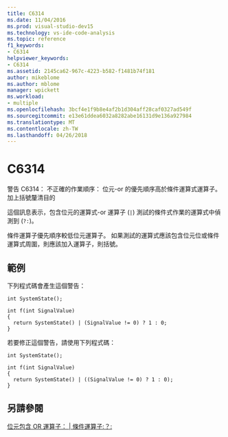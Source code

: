 ```yaml
---
title: C6314
ms.date: 11/04/2016
ms.prod: visual-studio-dev15
ms.technology: vs-ide-code-analysis
ms.topic: reference
f1_keywords:
- C6314
helpviewer_keywords:
- C6314
ms.assetid: 2145ca62-967c-4223-b582-f1481b74f181
author: mikeblome
ms.author: mblome
manager: wpickett
ms.workload:
- multiple
ms.openlocfilehash: 3bcf4e1f9b8e4af2b1d304aff28caf0327ad549f
ms.sourcegitcommit: e13e61ddea6032a8282abe16131d9e136a927984
ms.translationtype: MT
ms.contentlocale: zh-TW
ms.lasthandoff: 04/26/2018
---
```

# <a name="c6314"></a>C6314
警告 C6314： 不正確的作業順序： 位元-or 的優先順序高於條件運算式運算子。 加上括號釐清目的

 這個訊息表示，包含位元的運算式-or 運算子 (`|`) 測試的條件式作業的運算式中偵測到 (`?:`)。

 條件運算子優先順序較低位元運算子。 如果測試的運算式應該包含位元位或條件運算式周圍，則應該加入運算子，則括號。

## <a name="example"></a>範例
 下列程式碼會產生這個警告：

```
int SystemState();

int f(int SignalValue)
{
  return SystemState() | (SignalValue != 0) ? 1 : 0;
}
```

 若要修正這個警告，請使用下列程式碼：

```
int SystemState();

int f(int SignalValue)
{
  return SystemState() | ((SignalValue != 0) ? 1 : 0);
}
```

## <a name="see-also"></a>另請參閱
 [位元包含 OR 運算子： &#124; ](/cpp/cpp/bitwise-inclusive-or-operator-pipe) [條件運算子:？:](/cpp/cpp/conditional-operator-q)
